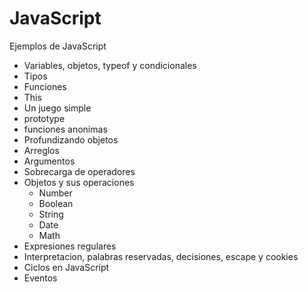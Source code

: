# JavaScript

Ejemplos de JavaScript

 * Variables, objetos, typeof y condicionales
  * Tipos
  * Funciones
  * This
  * Un juego simple
  * prototype
  * funciones anonimas
 * Profundizando objetos
  * Arreglos
  * Argumentos
  * Sobrecarga de operadores
  * Objetos y sus operaciones
    * Number
    * Boolean
    * String
    * Date
    * Math
  * Expresiones regulares
 * Interpretacion, palabras reservadas, decisiones, escape y cookies
 * Ciclos en JavaScript
 * Eventos
